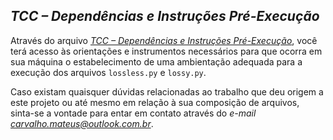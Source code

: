 ## *TCC – Dependências e Instruções Pré-Execução*

Através do arquivo *[TCC – Dependências e Instruções Pré-Execução](https://drive.google.com/file/d/1saLN6xjpuMp2hDV6sFh4DDyn6BkFN8rP/view?usp=sharing)*, você terá acesso às orientações e instrumentos necessários para que ocorra em sua máquina o estabelecimento de uma ambientação adequada para a execução dos arquivos `lossless.py` e `lossy.py`.

Caso existam quaisquer dúvidas relacionadas ao trabalho que deu origem a este projeto ou até mesmo em relação à sua composição de arquivos, sinta-se a vontade para entar em contato através do *e-mail carvalho.mateus@outlook.com.br*.
